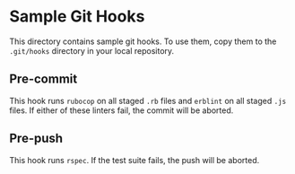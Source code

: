 # Sample Git Hooks

This directory contains sample git hooks. To use them, copy them to the `.git/hooks` directory in your local repository.

## Pre-commit

This hook runs `rubocop` on all staged `.rb` files and `erblint` on all staged `.js` files. If either of these linters fail, the commit will be aborted.

## Pre-push

This hook runs `rspec`. If the test suite fails, the push will be aborted.
